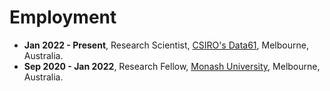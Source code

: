 # Employment
- **Jan 2022 - Present**, Research Scientist, [CSIRO's Data61](https://www.csiro.au/), Melbourne, Australia.
- **Sep 2020 - Jan 2022**, Research Fellow, [Monash University](https://www.monash.edu/), Melbourne, Australia.